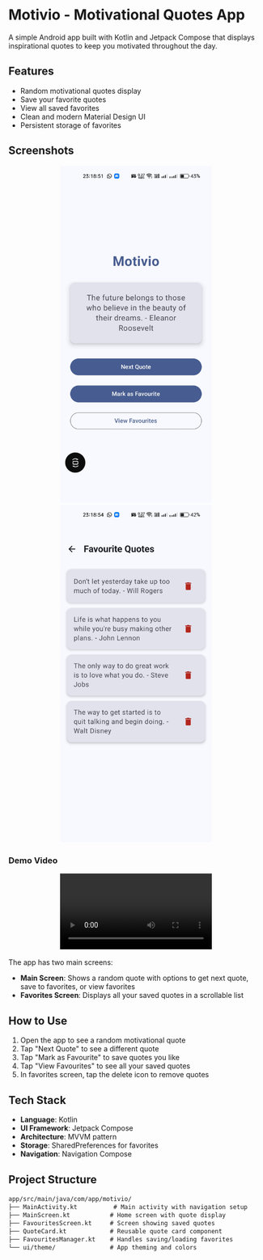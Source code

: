 # Motivio - Motivational Quotes App

A simple Android app built with Kotlin and Jetpack Compose that displays inspirational quotes to keep you motivated throughout the day.

## Features

- Random motivational quotes display
- Save your favorite quotes
- View all saved favorites
- Clean and modern Material Design UI
- Persistent storage of favorites

## Screenshots

<div align="center">
  <img src="assests/ss1.jpg" width="300" alt="Main Screen"/>
  <img src="assests/ss2.jpg" width="300" alt="Favorites Screen"/>
</div>

### Demo Video
<div align="center">
  <video width="300" controls>
    <source src="assests/screen_recording.mp4" type="video/mp4">
    Your browser does not support the video tag.
  </video>
</div>

The app has two main screens:
- **Main Screen**: Shows a random quote with options to get next quote, save to favorites, or view favorites
- **Favorites Screen**: Displays all your saved quotes in a scrollable list

## How to Use

1. Open the app to see a random motivational quote
2. Tap "Next Quote" to see a different quote
3. Tap "Mark as Favourite" to save quotes you like
4. Tap "View Favourites" to see all your saved quotes
5. In favorites screen, tap the delete icon to remove quotes

## Tech Stack

- **Language**: Kotlin
- **UI Framework**: Jetpack Compose
- **Architecture**: MVVM pattern
- **Storage**: SharedPreferences for favorites
- **Navigation**: Navigation Compose

## Project Structure

```
app/src/main/java/com/app/motivio/
├── MainActivity.kt          # Main activity with navigation setup
├── MainScreen.kt           # Home screen with quote display
├── FavouritesScreen.kt     # Screen showing saved quotes
├── QuoteCard.kt            # Reusable quote card component
├── FavouritesManager.kt    # Handles saving/loading favorites
└── ui/theme/               # App theming and colors
```
